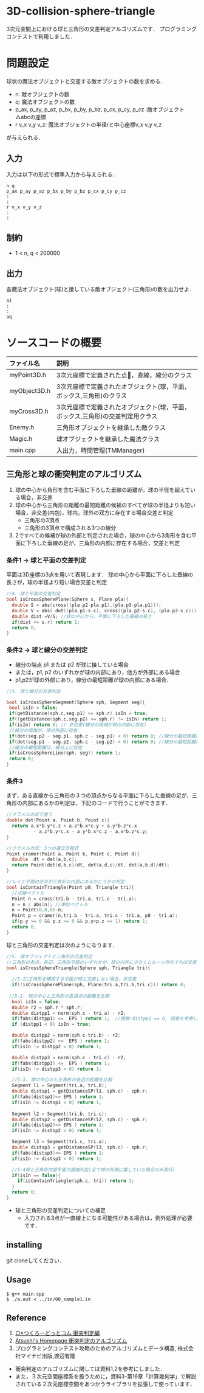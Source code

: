 # 3D-collision-sphere-triangle
3次元空間上における球と三角形の交差判定アルゴリズムです．
プログラミングコンテストで利用しました．

# 問題設定
球状の魔法オブジェクトと交差する敵オブジェクトの数を求める．
- n: 敵オブジェクトの数
- q: 魔法オブジェクトの数
- p_ax, p_ay, p_az, p_bx, p_by, p_bz, p_cx, p_cy, p_cz
:敵オブジェクト△abcの座標
- r v_x v_y v_z: 魔法オブジェクトの半径rと中心座標v_x v_y v_z

が与えられる．
## 入力
入力は以下の形式で標準入力から与えられる．

```
n q
p_ax p_ay p_az p_bx p_by p_bz p_cx p_cy p_cz
:
:
r v_x v_y v_z
:
:
```
## 制約
- 1 < n, q < 200000

## 出力
各魔法オブジェクト(球)と接している敵オブジェクト(三角形)の数を出力せよ．
```
a1
:
:
aq
```


# ソースコードの概要
|ファイル名|説明|
|:---|:---|
|myPoint3D.h  |3次元座標で定義された点，直線，線分のクラス |
|myObject3D.h |3次元座標で定義されたオブジェクト(球，平面，ボックス,三角形)のクラス|
|myCross3D.h |3次元座標で定義されたオブジェクト(球，平面，ボックス,三角形)の交差判定用クラス|
|Enemy.h | 三角形オブジェクトを継承した敵クラス|
|Magic.h | 球オブジェクトを継承した魔法クラス|
|main.cpp|入出力，時間管理(TMManager)|

## 三角形と球の衝突判定のアルゴリズム
1. 球の中心から角形を含む平面に下ろした垂線の距離が，球の半径を超えている場合，非交差
2. 球の中心から三角形の距離の最短距離の候補のすべてが球の半径よりも短い場合，非交差(内包)，球内，球外の双方に存在する場合交差と判定
    - 三角形の3頂点
    - 三角形の3頂点で構成される3つの線分
3. 2ですべての候補が球の外部と判定された場合，球の中心から3角形を含む平面に下ろした垂線の足が，三角形の内部に存在する場合，交差と判定

### 条件1 -> 球と平面の交差判定
平面は3D座標の3点を用いて表現します．
球の中心から平面に下ろした垂線の長さが，球の半径より短い場合交差と判定

```cpp
//4. 球と平面の交差判定
bool isCrossSpherePlane(Sphere s, Plane pla){
  double S = abs(cross((pla.p2-pla.p1),(pla.p3-pla.p1)));
  double V = abs( dot((pla.p1-s.c), cross((pla.p2-s.c), (pla.p3-s.c))) );
  double dist =V/S; //球の中心から，平面に下ろした垂線の長さ
  if(dist <= s.r) return 1;
  return 0; 
}
```

### 条件2 -> 球と線分の交差判定

 - 線分の端点 p1 または p2 が球に接している場合
 - または，p1, p2 のいずれかが球の内部にあり，他方が外部にある場合
 - p1,p2が球の外部にあり，線分の最短距離が球の内部にある場合．
 

 ```cpp
//3. 球と線分の交差判定

bool isCrossSphereSegment(Sphere sph, Segment seg){
  bool isIn = false;
  if(getDistance(sph.c,seg.p1) <= sph.r) isIn = true;
  if((getDistance(sph.c,seg.p2) <= sph.r) != isIn) return 1;
  if(isIn) return 0; // 非交差(線分の両端が球の内部に存在)
  //線分の両端が，球の外部に存在．
  if(dot(seg.p2 - seg.p1, sph.c - seg.p1) < 0) return 0; //線分の最短距離はseg.p2
  if(dot(seg.p1 - seg.p2, sph.c - seg.p2) < 0) return 0; //線分の最短距離はseg.p1
  //線分の最短距離は，線分上に存在
  if(isCrossSphereLine(sph, seg)) return 1;
  return 0;
}
 ```


### 条件3

まず，ある直線から三角形の３つの頂点からなる平面に下ろした垂線の足が，三角形の内部にあるかの判定は，下記のコードで行うことができます．

```cpp
//クラメルの式で使う
double det(Point a, Point b, Point c){
  return a.x*b.y*c.z + a.z*b.x*c.y + a.y*b.z*c.x
          - a.z*b.y*c.x - a.y*b.x*c.z - a.x*b.z*c.y; 
}

//クラメルの式: 3つの連立方程式
Point cramer(Point a, Point b, Point c, Point d){
  double  dt = det(a,b,c);
  return Point(det(d,b,c)/dt, det(a,d,c)/dt, det(a,b,d)/dt);
}

//レイと平面の交点が三角形の内部にあるかどうかの判定
bool isContainTriangle(Point p0, Triangle tri){
  //法線ベクトル
  Point n = cross(tri.b - tri.a, tri.c - tri.a);
  n = n / abs(n); //単位ベクトル
  n = Point(0,0,0)-n;
  Point p = cramer(n,tri.b - tri.a, tri.c - tri.a, p0 - tri.a);
  if(p.y >= 0 && p.z >= 0 && p.y+p.z <= 1) return 1;
  return 0;
}
```

球と三角形の交差判定は次のようになります．

```cpp
//5. 球オブジェクトと三角形の交差判定
//三角形の各点，各辺，三角形平面のいずれかが，球の内外に少なくとも一つ存在すれば交差している．
bool isCrossSphereTriangle(Sphere sph, Triangle tri){
  
  //5-1三角形を構成する平面が球と交差しない場合，非交差
  if(!isCrossSpherePlane(sph, Plane(tri.a,tri.b,tri.c))) return 0;
  
 //5-2. 球の中心と三角形の各頂点の距離を比較
  bool isIn = false;
  double r2 = sph.r * sph.r;
  double distpp1 = norm(sph.c - tri.a) - r2;
  if(fabs(distpp1) <=  EPS ) return 1;  //接触:distpp1 == 0, 誤差を考慮してEPS
  if (distpp1 < 0) isIn = true;

  double distpp2 = norm(sph.c-tri.b) - r2;
  if(fabs(distpp2) <=  EPS ) return 1;
  if(isIn != distpp2 < 0) return 1;

  double distpp3 = norm(sph.c - tri.c) - r2;
  if(fabs(distpp3) <=  EPS ) return 1;
  if(isIn != distpp3 < 0) return 1;

  //5-3. 球の中心のと三角形の各辺の距離を比較
  Segment l1 = Segment(tri.a, tri.b);
  double distsp1 = getDistanceSP(l1, sph.c) - sph.r;
  if(fabs(distsp1)<= EPS ) return 1;
  if(isIn != distsp1 < 0) return 1;
  
  Segment l2 = Segment(tri.b, tri.c);
  double distsp2 = getDistanceSP(l2, sph.c) - sph.r;
  if(fabs(distsp2)<= EPS ) return 1;
  if(isIn != distsp2 < 0) return 1;

  Segment l3 = Segment(tri.c, tri.a);
  double distsp3 = getDistanceSP(l3, sph.c) - sph.r;
  if(fabs(distsp3)<= EPS ) return 1;
  if(isIn != distsp3 < 0) return 1;

  //5-4球と三角形内部平面の接触判定(全て球の外側に属していた場合のみ実行)
  if(isIn == false){
    if(isContainTriangle(sph.c, tri)) return 1;
  }
  return 0;
}
```


* 球と三角形の交差判定についての補足
  * 入力される3点が一直線上になる可能性がある場合は，例外処理が必要です．

## installing
git cloneしてください．

## Usage
```
$ g++ main.cpp
$ ./a.out < ../in/00_sample1.in
```

## Reference
1. [○×つくろーどっとコム 衝突判定編](http://marupeke296.com/COL_main.html)
2. [Atsushi's Homepage 衝突判定のアルゴリズム](https://www.antun.net/tips/algorithm/collision.html)
3. プログラミングコンテスト攻略のためのアルゴリズムとデータ構造, 株式会社マイナビ出版,渡辺有隆

- 衝突判定のアルゴリズムに関しては資料1,2を参考にしました．
- また，３次元空間座標系を扱うために，資料3-第16章「計算幾何学」で解説されている２次元座標空間をあつかうライブラリを拡張して使っています．

